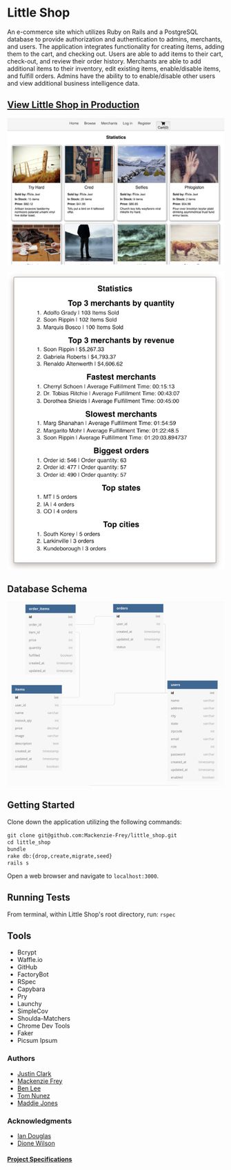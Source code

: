 # Little Shop

An e-commerce site which utilizes Ruby on Rails and a PostgreSQL database to provide authorization and authentication to admins, merchants, and users. The application integrates functionality for creating items, adding them to the cart, and checking out. Users are able to add items to their cart, check-out, and review their order history. Merchants are able to add additional items to their inventory, edit existing items, enable/disable items, and fulfill orders. Admins have the ability to to enable/disable other users and view additional business intelligence data.

## [View Little Shop in Production](https://boutique-orders.herokuapp.com/)

![Alt text](./public/application_image.png?raw=true "Little Shop Application")

![Alt text](./public/statsind.png?raw=true)

## Database Schema
![Alt text](./public/Database_1.png?raw=true "Database Schema")

## Getting Started
Clone down the application utilizing the following commands:

```
git clone git@github.com:Mackenzie-Frey/little_shop.git
cd little_shop
bundle
rake db:{drop,create,migrate,seed}
rails s
```
Open a web browser and navigate to `localhost:3000`.

## Running Tests
From terminal, within Little Shop's root directory, run: `rspec`

## Tools
* Bcrypt
* Waffle.io
* GitHub
* FactoryBot
* RSpec
* Capybara
* Pry
* Launchy
* SimpleCov
* Shoulda-Matchers
* Chrome Dev Tools
* Faker
* Picsum Ipsum


### Authors
* [Justin Clark](https://github.com/jpclark6)
* [Mackenzie Frey](https://github.com/Mackenzie-Frey)
* [Ben Lee](https://github.com/bendelonlee)
* [Tom Nunez](https://github.com/tomjnunez)
* [Maddie Jones](https://github.com/maddyg91)

### Acknowledgments
* [Ian Douglas](https://iandouglas.com/turing/)
* [Dione Wilson](https://github.com/dionew1)

#### [Project Specifications](https://github.com/turingschool-projects/little_shop_v2/blob/master/LittleShopRubric.pdf)
